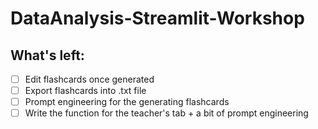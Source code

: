 # DataAnalysis-Streamlit-Workshop

## What's left:

- [ ] Edit flashcards once generated
- [ ] Export flashcards into .txt file
- [ ] Prompt engineering for the generating flashcards 
- [ ] Write the function for the teacher's tab + a bit of prompt engineering
